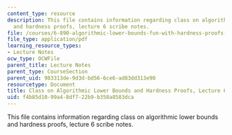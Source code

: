```yaml
---
content_type: resource
description: This file contains information regarding class on algorithmic lower bounds
  and hardness proofs, lecture 6 scribe notes.
file: /courses/6-890-algorithmic-lower-bounds-fun-with-hardness-proofs-fall-2014/f4b85d1099a48df722b9b358a8583dca_MIT6_890F14_Lec6.pdf
file_type: application/pdf
learning_resource_types:
- Lecture Notes
ocw_type: OCWFile
parent_title: Lecture Notes
parent_type: CourseSection
parent_uid: 983313de-9d3d-bd56-6ce6-ad83dd313e90
resourcetype: Document
title: Class on Algorithmic Lower Bounds and Hardness Proofs, Lecture 6 Scribe Notes
uid: f4b85d10-99a4-8df7-22b9-b358a8583dca
---
```

This file contains information regarding class on algorithmic lower bounds and hardness proofs, lecture 6 scribe notes.